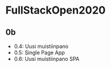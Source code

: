 # FullStackOpen2020

## 0b

- 0.4: Uusi muistiinpano
- 0.5: Single Page App
- 0.6: Uusi muistiinpano SPA
